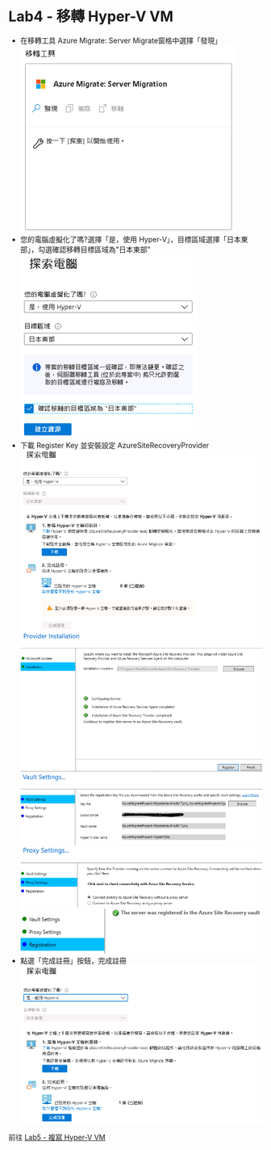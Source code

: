 # Lab4 - 移轉 Hyper-V VM

- 在移轉工具 Azure Migrate: Server Migrate窗格中選擇「發現」<br>
![GITHUB](image/migrateDiscovery.PNG "migrateDiscovery")<br>
- 您的電腦虛擬化了嗎?選擇「是，使用 Hyper-V」，目標區域選擇「日本東部」，勾選確認移轉目標區域為"日本東部"<br>
![GITHUB](image/migrateCreateResorce.PNG "migrateCreateResorce")<br>
- 下載 Register Key 並安裝設定 AzureSiteRecoveryProvider<br>
![GITHUB](image/migrateDownload.PNG "migrateDownload")<br>
![GITHUB](image/migrateInstall.PNG "migrateInstall")<br>
![GITHUB](image/migrateRegister.PNG "migrateRegister")<br>
![GITHUB](image/migrateNonproxy.PNG "migrateNonproxy")<br>
![GITHUB](image/migrateFinish.PNG "migrateFinish")<br>
- 點選「完成註冊」按鈕，完成註冊<br>
![GITHUB](image/migrateFinishenroll.PNG "migrateFinishenroll")<br>

前往 [Lab5 - 複寫 Hyper-V VM](Lab5.md)<br>